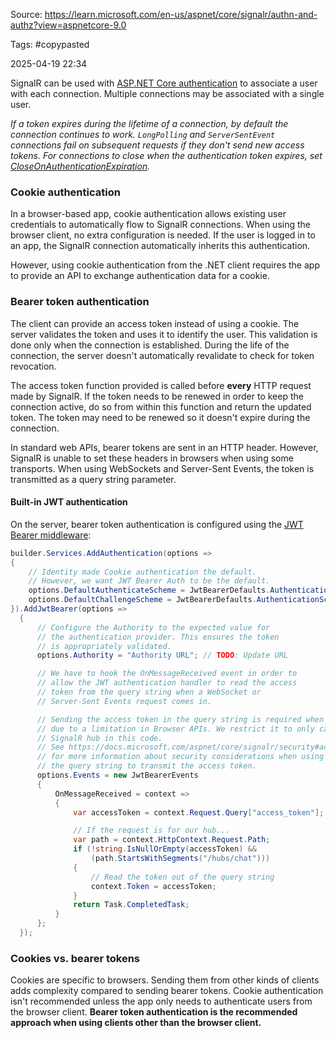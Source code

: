 Source: https://learn.microsoft.com/en-us/aspnet/core/signalr/authn-and-authz?view=aspnetcore-9.0

Tags: #copypasted 

2025-04-19 22:34

SignalR can be used with [ASP.NET Core authentication](https://learn.microsoft.com/en-us/aspnet/core/security/authentication/identity?view=aspnetcore-9.0) to associate a user with each connection. Multiple connections may be associated with a single user.

*If a token expires during the lifetime of a connection, by default the connection continues to work. `LongPolling` and `ServerSentEvent` connections fail on subsequent requests if they don't send new access tokens. For connections to close when the authentication token expires, set [CloseOnAuthenticationExpiration](https://learn.microsoft.com/en-us/aspnet/core/signalr/configuration?view=aspnetcore-9.0#advanced-http-configuration-options).*

### Cookie authentication
In a browser-based app, cookie authentication allows existing user credentials to automatically flow to SignalR connections. When using the browser client, no extra configuration is needed. If the user is logged in to an app, the SignalR connection automatically inherits this authentication.

However, using cookie authentication from the .NET client requires the app to provide an API to exchange authentication data for a cookie.

### Bearer token authentication

The client can provide an access token instead of using a cookie. The server validates the token and uses it to identify the user. This validation is done only when the connection is established. During the life of the connection, the server doesn't automatically revalidate to check for token revocation.

The access token function provided is called before **every** HTTP request made by SignalR. If the token needs to be renewed in order to keep the connection active, do so from within this function and return the updated token. The token may need to be renewed so it doesn't expire during the connection.

In standard web APIs, bearer tokens are sent in an HTTP header. However, SignalR is unable to set these headers in browsers when using some transports. When using WebSockets and Server-Sent Events, the token is transmitted as a query string parameter.

#### Built-in JWT authentication
On the server, bearer token authentication is configured using the [JWT Bearer middleware](https://learn.microsoft.com/en-us/dotnet/api/microsoft.extensions.dependencyinjection.jwtbearerextensions.addjwtbearer):

```C#
builder.Services.AddAuthentication(options =>
{
    // Identity made Cookie authentication the default.
    // However, we want JWT Bearer Auth to be the default.
    options.DefaultAuthenticateScheme = JwtBearerDefaults.AuthenticationScheme;
    options.DefaultChallengeScheme = JwtBearerDefaults.AuthenticationScheme;
}).AddJwtBearer(options =>
  {
      // Configure the Authority to the expected value for
      // the authentication provider. This ensures the token
      // is appropriately validated.
      options.Authority = "Authority URL"; // TODO: Update URL

      // We have to hook the OnMessageReceived event in order to
      // allow the JWT authentication handler to read the access
      // token from the query string when a WebSocket or 
      // Server-Sent Events request comes in.

      // Sending the access token in the query string is required when using WebSockets or ServerSentEvents
      // due to a limitation in Browser APIs. We restrict it to only calls to the
      // SignalR hub in this code.
      // See https://docs.microsoft.com/aspnet/core/signalr/security#access-token-logging
      // for more information about security considerations when using
      // the query string to transmit the access token.
      options.Events = new JwtBearerEvents
      {
          OnMessageReceived = context =>
          {
              var accessToken = context.Request.Query["access_token"];

              // If the request is for our hub...
              var path = context.HttpContext.Request.Path;
              if (!string.IsNullOrEmpty(accessToken) &&
                  (path.StartsWithSegments("/hubs/chat")))
              {
                  // Read the token out of the query string
                  context.Token = accessToken;
              }
              return Task.CompletedTask;
          }
      };
  });
```

### Cookies vs. bearer tokens

Cookies are specific to browsers. Sending them from other kinds of clients adds complexity compared to sending bearer tokens. Cookie authentication isn't recommended unless the app only needs to authenticate users from the browser client. **Bearer token authentication is the recommended approach when using clients other than the browser client.**